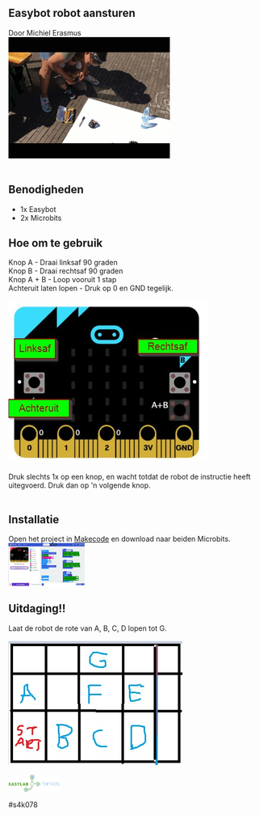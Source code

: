 ## Easybot robot aansturen
Door Michiel Erasmus <br/>
<img src="https://github.com/pappavis/Easylab4kids_lessen/blob/master/lesmateriaal/078_Microbit_afstandbediening/plaatjes/078_Microbit_afstandbediening-20190420_anim.gif?raw=true"><br/>
<br/>
## Benodigheden
 - 1x Easybot
 - 2x Microbits
 
## Hoe om te gebruik
Knop A - Draai linksaf 90 graden<br/>
Knop B - Draai rechtsaf 90 graden<br/>
Knop A + B - Loop vooruit 1 stap<br/>
Achteruit laten lopen - Druk op 0 en GND tegelijk.<br/>
<br/>
<img src="https://github.com/pappavis/Easylab4kids_lessen/blob/master/lesmateriaal/078_Microbit_afstandbediening/plaatjes/instructies.jpg?raw=true"><br>
<br>
Druk slechts 1x op een knop, en wacht totdat de robot de instructie heeft uitegvoerd. Druk dan op 'n volgende knop.<br/>
<br/>

## Installatie
Open het project in <a href="https://makecode.microbit.org/_7vdCWeWj5Jet" target="_blank">Makecode</a> en download naar beiden Microbits.
<br/>
<img src="https://github.com/pappavis/Easylab4kids_lessen/blob/master/lesmateriaal/078_Microbit_afstandbediening/plaatjes/078_Microbit_afstandbediening-20190420_plaatje.jpg?raw=true" width="30%" hieght="30%">
<br/>
## Uitdaging!!
Laat de robot de rote van A, B, C, D lopen tot G.<br/>
<br/>
<img src="https://github.com/pappavis/Easylab4kids_lessen/blob/master/lesmateriaal/078_Microbit_afstandbediening/plaatjes/uitdaging_matrixbord.jpg?raw=true"><br/>
<br>
<img src="https://github.com/pappavis/Easylab4kids_lessen/raw/master/plaatjes/Easy_Lab_logo_kleur.png?raw=true" width="20%" height="20%">
<br>

#s4k078<br>

